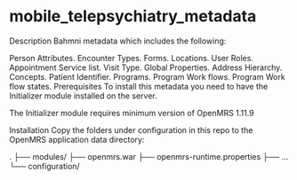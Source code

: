 # mobile_telepsychiatry_metadata

Description
Bahmni metadata which includes the following:

Person Attributes.
Encounter Types.
Forms.
Locations.
User Roles.
Appointment Service list.
Visit Type.
Global Properties.
Address Hierarchy.
Concepts.
Patient Identifier.
Programs.
Program Work flows.
Program Work flow states.
Prerequisites
To install this metadata you need to have the Initializer module installed on the server.

The Initializer module requires minimum version of OpenMRS 1.11.9

Installation
Copy the folders under configuration in this repo to the OpenMRS application data directory:

.
├── modules/
├── openmrs.war
├── openmrs-runtime.properties
├── ...
└── configuration/
